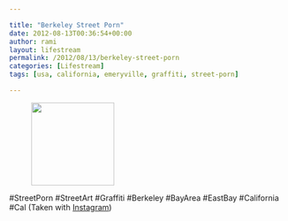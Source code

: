 ```yaml
---

title: "Berkeley Street Porn"
date: 2012-08-13T00:36:54+00:00
author: rami
layout: lifestream 
permalink: /2012/08/13/berkeley-street-porn
categories: [Lifestream]
tags: [usa, california, emeryville, graffiti, street-porn]

---
```


<div id='gallery-16' class='gallery galleryid-1991 gallery-columns-3 gallery-size-thumbnail'>
  <figure class='gallery-item'> 
  
  <div class='gallery-icon landscape'>
    <a href='http://139.59.20.41/2012/08/13/streetporn-streetart-graffiti-berkeley/attachment/1992/'><img width="150" height="150" src="http://139.59.20.41/wp-content/uploads/2012/08/tumblr_m8o4diDuJB1qb4qlko1_1280-150x150.jpg" class="attachment-thumbnail size-thumbnail" alt="" srcset="http://139.59.20.41/wp-content/uploads/2012/08/tumblr_m8o4diDuJB1qb4qlko1_1280-150x150.jpg 150w, http://139.59.20.41/wp-content/uploads/2012/08/tumblr_m8o4diDuJB1qb4qlko1_1280-300x300.jpg 300w, http://139.59.20.41/wp-content/uploads/2012/08/tumblr_m8o4diDuJB1qb4qlko1_1280-100x100.jpg 100w, http://139.59.20.41/wp-content/uploads/2012/08/tumblr_m8o4diDuJB1qb4qlko1_1280.jpg 612w" sizes="100vw" /></a>
  </div></figure>
</div>

#StreetPorn #StreetArt #Graffiti #Berkeley #BayArea #EastBay #California #Cal (Taken with [Instagram](http://instagram.com))
